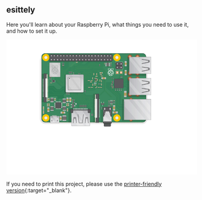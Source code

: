 ## esittely

Here you'll learn about your Raspberry Pi, what things you need to use it, and how to set it up.

![plug in the pi](images/pi-plug-in.gif)

If you need to print this project, please use the [printer-friendly version](https://projects.raspberrypi.org/en/projects/aspberry-pi-setting-up/print){:target="_blank"}.